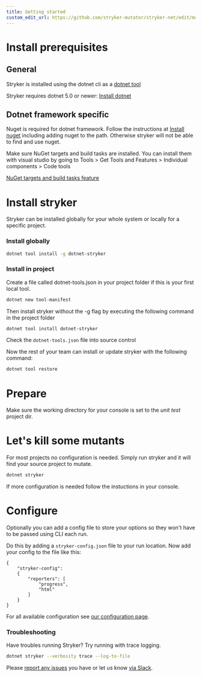 ```yaml
---
title: Getting started
custom_edit_url: https://github.com/stryker-mutator/stryker-net/edit/master/docs/getting-started.md
---
```

# Install prerequisites

## General

Stryker is installed using the dotnet cli as a [dotnet tool](https://docs.microsoft.com/en-us/dotnet/core/tools/global-tools)

Stryker requires dotnet 5.0 or newer: [Install dotnet](https://dotnet.microsoft.com/download)

## Dotnet framework specific
Nuget is required for dotnet framework. Follow the instructions at [Install nuget](https://docs.microsoft.com/en-us/nuget/install-nuget-client-tools#windows) including adding nuget to the path. Otherwise stryker will not be able to find and use nuget.

Make sure NuGet targets and build tasks are installed. You can install them with visual studio by going to Tools > Get Tools and Features > Individual components > Code tools

[NuGet targets and build tasks feature](./images/install-nuget-targets.png)

# Install stryker

Stryker can be installed globally for your whole system or locally for a specific project.

### Install globally
```bash
dotnet tool install -g dotnet-stryker
```

### Install in project
Create a file called dotnet-tools.json in your project folder if this is your first local tool.

```bash
dotnet new tool-manifest
```

Then install stryker without the -g flag by executing the following command in the project folder

```bash
dotnet tool install dotnet-stryker
```

Check the `dotnet-tools.json` file into source control

Now the rest of your team can install or update stryker with the following command:

```bash
dotnet tool restore
```

# Prepare

Make sure the working directory for your console is set to the *unit test* project dir.

# Let's kill some mutants
For most projects no configuration is needed. Simply run stryker and it will find your source project to mutate.

```bash
dotnet stryker
```

If more configuration is needed follow the instuctions in your console.

# Configure

Optionally you can add a config file to store your options so they won't have to be passed using CLI each run.

Do this by adding a `stryker-config.json` file to your run location. Now add your config to the file like this:

```
{
    "stryker-config":
    {
        "reporters": [
            "progress",
            "html"
        ]
    }
}
```

For all available configuration see [our configuration page](https://stryker-mutator.io/docs/stryker-net/Configuration).

### Troubleshooting
Have troubles running Stryker? Try running with trace logging.

```bash
dotnet stryker --verbosity trace --log-to-file
```

Please [report any issues](http://github.com/stryker-mutator/stryker-net/issues) you have or let us know [via Slack](https://join.slack.com/t/stryker-mutator/shared_invite/enQtOTUyMTYyNTg1NDQ0LTU4ODNmZDlmN2I3MmEyMTVhYjZlYmJkOThlNTY3NTM1M2QxYmM5YTM3ODQxYmJjY2YyYzllM2RkMmM1NjNjZjM).

